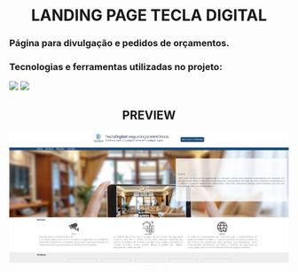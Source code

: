 <h1 align="center">LANDING PAGE TECLA DIGITAL</h1>
<h3>Página para divulgação e pedidos de orçamentos. </h3>
<h3>Tecnologias e ferramentas utilizadas no projeto:</h3>
<img src="https://img.shields.io/badge/HTML5-E34F26.svg?style=for-the-badge&logo=HTML5&logoColor=white"/> 
<img src="https://img.shields.io/badge/CSS-663399.svg?style=for-the-badge&logo=CSS&logoColor=white"/> 
<h2 align="center">PREVIEW</h2>
<img src="./assets/captura de tela sobre.png">
